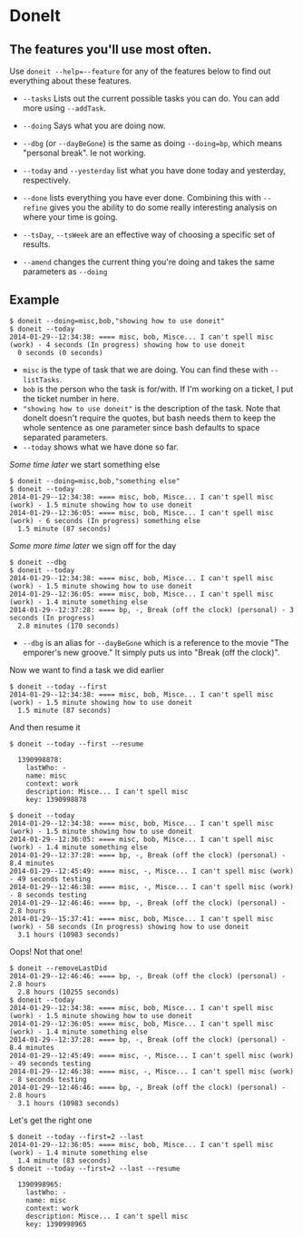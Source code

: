 # DoneIt

## The features you'll use most often.

Use `doneit --help=--feature` for any of the features below to find out everything about these features.

* `--tasks` Lists out the current possible tasks you can do. You can add more using `--addTask`.
* `--doing` Says what you are doing now.
* `--dbg` (or `--dayBeGone`) is the same as doing `--doing=bp`, which means "personal break". Ie not working.

* `--today` and `--yesterday` list what you have done today and yesterday, respectively.
* `--done` lists everything you have ever done. Combining this with `--refine` gives you the ability to do some really interesting analysis on where your time is going.
* `--tsDay`, `--tsWeek` are an effective way of choosing a specific set of results.
* `--amend` changes the current thing you're doing and takes the same parameters as `--doing`

## Example


    $ doneit --doing=misc,bob,"showing how to use doneit"
    $ doneit --today
    2014-01-29--12:34:38: ==== misc, bob, Misce... I can't spell misc (work) - 4 seconds (In progress) showing how to use doneit
      0 seconds (0 seconds)

* `misc` is the type of task that we are doing. You can find these with `--listTasks`.
* `bob` is the person who the task is for/with. If I'm working on a ticket, I put the ticket number in here.
* `"showing how to use doneit"` is the description of the task. Note that doneIt doesn't require the quotes, but bash needs them to keep the whole sentence as one parameter since bash defaults to space separated parameters.
* `--today` shows what we have done so far.

*Some time later* we start something else

    $ doneit --doing=misc,bob,"something else"
    $ doneit --today
    2014-01-29--12:34:38: ==== misc, bob, Misce... I can't spell misc (work) - 1.5 minute showing how to use doneit
    2014-01-29--12:36:05: ==== misc, bob, Misce... I can't spell misc (work) - 6 seconds (In progress) something else
      1.5 minute (87 seconds)

*Some more time later* we sign off for the day

    $ doneit --dbg
    $ doneit --today
    2014-01-29--12:34:38: ==== misc, bob, Misce... I can't spell misc (work) - 1.5 minute showing how to use doneit
    2014-01-29--12:36:05: ==== misc, bob, Misce... I can't spell misc (work) - 1.4 minute something else
    2014-01-29--12:37:28: ==== bp, -, Break (off the clock) (personal) - 3 seconds (In progress) 
      2.8 minutes (170 seconds)

* `--dbg` is an alias for `--dayBeGone` which is a reference to the movie "The emporer's new groove." It simply puts us into "Break (off the clock)".

Now we want to find a task we did earlier

    $ doneit --today --first
    2014-01-29--12:34:38: ==== misc, bob, Misce... I can't spell misc (work) - 1.5 minute showing how to use doneit
      1.5 minute (87 seconds)

And then resume it

    $ doneit --today --first --resume
    
      1390998878: 
        lastWho: -
        name: misc
        context: work
        description: Misce... I can't spell misc
        key: 1390998878

    $ doneit --today
    2014-01-29--12:34:38: ==== misc, bob, Misce... I can't spell misc (work) - 1.5 minute showing how to use doneit
    2014-01-29--12:36:05: ==== misc, bob, Misce... I can't spell misc (work) - 1.4 minute something else
    2014-01-29--12:37:28: ==== bp, -, Break (off the clock) (personal) - 8.4 minutes 
    2014-01-29--12:45:49: ==== misc, -, Misce... I can't spell misc (work) - 49 seconds testing
    2014-01-29--12:46:38: ==== misc, -, Misce... I can't spell misc (work) - 8 seconds testing
    2014-01-29--12:46:46: ==== bp, -, Break (off the clock) (personal) - 2.8 hours 
    2014-01-29--15:37:41: ==== misc, bob, Misce... I can't spell misc (work) - 58 seconds (In progress) showing how to use doneit
      3.1 hours (10983 seconds)

Oops! Not that one!

    $ doneit --removeLastDid
    2014-01-29--12:46:46: ==== bp, -, Break (off the clock) (personal) - 2.8 hours 
      2.8 hours (10255 seconds)
    $ doneit --today
    2014-01-29--12:34:38: ==== misc, bob, Misce... I can't spell misc (work) - 1.5 minute showing how to use doneit
    2014-01-29--12:36:05: ==== misc, bob, Misce... I can't spell misc (work) - 1.4 minute something else
    2014-01-29--12:37:28: ==== bp, -, Break (off the clock) (personal) - 8.4 minutes 
    2014-01-29--12:45:49: ==== misc, -, Misce... I can't spell misc (work) - 49 seconds testing
    2014-01-29--12:46:38: ==== misc, -, Misce... I can't spell misc (work) - 8 seconds testing
    2014-01-29--12:46:46: ==== bp, -, Break (off the clock) (personal) - 2.8 hours 
      3.1 hours (10983 seconds)

Let's get the right one

    $ doneit --today --first=2 --last
    2014-01-29--12:36:05: ==== misc, bob, Misce... I can't spell misc (work) - 1.4 minute something else
      1.4 minute (83 seconds)
    $ doneit --today --first=2 --last --resume
    
      1390998965: 
        lastWho: -
        name: misc
        context: work
        description: Misce... I can't spell misc
        key: 1390998965


